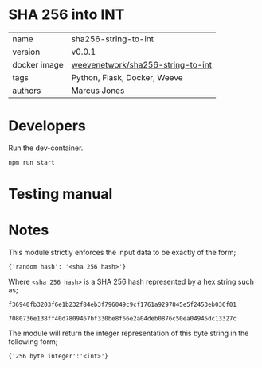 # SHA 256 into INT
|              |                                                            |
| ------------ | ---------------------------------------------------------- |
| name         | sha256-string-to-int         |
| version      | v0.0.1                                                     |
| docker image | [weevenetwork/sha256-string-to-int](https://linktodockerhub/) |
| tags         | Python, Flask, Docker, Weeve                               |
| authors      | Marcus Jones |

# Developers

Run the dev-container.

`npm run start`

# Testing manual

# Notes

This module strictly enforces the input data to be exactly of the form;

`{'random hash': '<sha 256 hash>'}`

Where `<sha 256 hash>` is a SHA 256 hash represented by a hex string such as;

`f36940fb3203f6e1b232f84eb3f796049c9cf1761a9297845e5f2453eb036f01`

`7080736e138ff40d7809467bf330be8f66e2a04deb0876c50ea04945dc13327c`

The module will return the integer representation of this byte string in the following form;

`{'256 byte integer':'<int>'}`